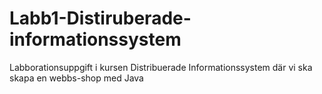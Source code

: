 # Labb1-Distiruberade-informationssystem
Labborationsuppgift i kursen Distribuerade Informationssystem där vi ska skapa en webbs-shop med Java
